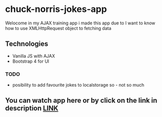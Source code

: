 # chuck-norris-jokes-app
Welocome in my AJAX training app i made this app due to I want to know how to use XMLHttpRequest object to fetching data


## Technologies

- Vanilla JS with AJAX
- Bootstrap 4 for UI

### TODO

- posibility to add favourite jokes to localstorage so - not so much

## You can watch app here or by click on the link in description [LINK](https://simon125.github.io/chuck-norris-jokes-app/)

